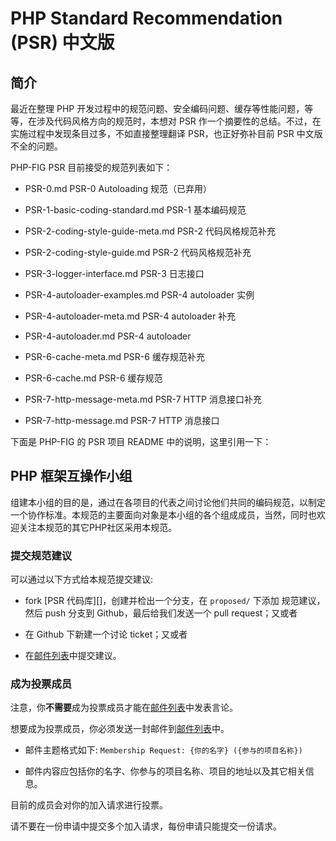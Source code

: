 # PHP Standard Recommendation (PSR) 中文版

## 简介

最近在整理 PHP 开发过程中的规范问题、安全编码问题、缓存等性能问题，等等，在涉及代码风格方向的规范时，本想对 PSR 作一个摘要性的总结。不过，在实施过程中发现条目过多，不如直接整理翻译 PSR，也正好弥补目前 PSR 中文版不全的问题。

PHP-FIG PSR 目前接受的规范列表如下：

- PSR-0.md
  PSR-0 Autoloading 规范（已弃用）

- PSR-1-basic-coding-standard.md
  PSR-1 基本编码规范

- PSR-2-coding-style-guide-meta.md
  PSR-2 代码风格规范补充

- PSR-2-coding-style-guide.md
  PSR-2 代码风格规范补充

- PSR-3-logger-interface.md
  PSR-3 日志接口

- PSR-4-autoloader-examples.md
  PSR-4 autoloader 实例

- PSR-4-autoloader-meta.md
  PSR-4 autoloader 补充

- PSR-4-autoloader.md
  PSR-4 autoloader

- PSR-6-cache-meta.md
  PSR-6 缓存规范补充

- PSR-6-cache.md
  PSR-6 缓存规范

- PSR-7-http-message-meta.md
  PSR-7 HTTP 消息接口补充

- PSR-7-http-message.md
  PSR-7 HTTP 消息接口

下面是 PHP-FIG 的 PSR 项目 README 中的说明，这里引用一下：

## PHP 框架互操作小组

组建本小组的目的是，通过在各项目的代表之间讨论他们共同的编码规范，以制定一个协作标准。本规范的主要面向对象是本小组的各个组成成员，当然，同时也欢迎关注本规范的其它PHP社区采用本规范。


### 提交规范建议

可以通过以下方式给本规范提交建议:

- fork [PSR 代码库][]，创建并检出一个分支，在 `proposed/` 下添加 规范建议，然后 push 分支到 Github，最后给我们发送一个 pull request；又或者

- 在 Github 下新建一个讨论 ticket；又或者

- 在[邮件列表][]中提交建议。

[邮件列表]: http://groups.google.com/group/php-fig/
[PSR代码库]: https://github.com/php-fig/fig-standards

### 成为投票成员

注意，你**不需要**成为投票成员才能在[邮件列表][]中发表言论。

想要成为投票成员，你必须发送一封邮件到[邮件列表][]中。

- 邮件主题格式如下: `Membership Request: {你的名字} ({参与的项目名称})`

- 邮件内容应包括你的名字、你参与的项目名称、项目的地址以及其它相关信息。
  
目前的成员会对你的加入请求进行投票。

请不要在一份申请中提交多个加入请求，每份申请只能提交一份请求。

